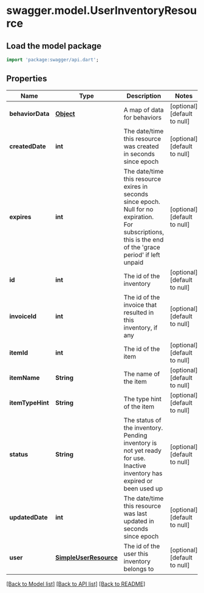 # swagger.model.UserInventoryResource

## Load the model package
```dart
import 'package:swagger/api.dart';
```

## Properties
Name | Type | Description | Notes
------------ | ------------- | ------------- | -------------
**behaviorData** | [**Object**](Object.md) | A map of data for behaviors | [optional] [default to null]
**createdDate** | **int** | The date/time this resource was created in seconds since epoch | [optional] [default to null]
**expires** | **int** | The date/time this resource exires in seconds since epoch. Null for no expiration. For subscriptions, this is the end of the &#39;grace period&#39; if left unpaid | [optional] [default to null]
**id** | **int** | The id of the inventory | [optional] [default to null]
**invoiceId** | **int** | The id of the invoice that resulted in this inventory, if any | [optional] [default to null]
**itemId** | **int** | The id of the item | [optional] [default to null]
**itemName** | **String** | The name of the item | [optional] [default to null]
**itemTypeHint** | **String** | The type hint of the item | [optional] [default to null]
**status** | **String** | The status of the inventory. Pending inventory is not yet ready for use. Inactive inventory has expired or been used up | [optional] [default to null]
**updatedDate** | **int** | The date/time this resource was last updated in seconds since epoch | [optional] [default to null]
**user** | [**SimpleUserResource**](SimpleUserResource.md) | The id of the user this inventory belongs to | [optional] [default to null]

[[Back to Model list]](../README.md#documentation-for-models) [[Back to API list]](../README.md#documentation-for-api-endpoints) [[Back to README]](../README.md)


